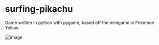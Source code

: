 # surfing-pikachu

Game written in python with pygame, based off the minigame in Pokemon Yellow.

![image](https://user-images.githubusercontent.com/28659648/149669534-55ac9b5c-7b1e-44be-942f-ea87fac47bde.png)

